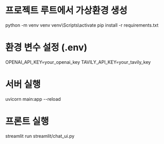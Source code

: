 # 프로젝트 루트에서 가상환경 생성
python -m venv venv
venv\Scripts\activate
pip install -r requirements.txt

# 환경 변수 설정 (.env)
OPENAI_API_KEY=your_openai_key
TAVILY_API_KEY=your_tavily_key

# 서버 실행
uvicorn main:app --reload

# 프론트 실행
streamlit run streamlit/chat_ui.py   

   

